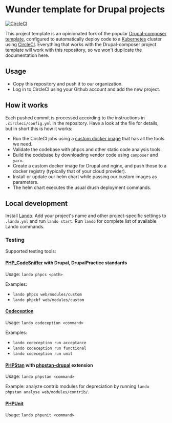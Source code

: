 # Wunder template for Drupal projects

[![CircleCI](https://circleci.com/gh/wunderio/drupal-project/tree/master.svg?style=svg)](https://circleci.com/gh/wunderio/drupal-project/tree/master)

This project template is an opinionated fork of the popular [Drupal-composer template](https://github.com/drupal-composer/drupal-project), configured to automatically deploy code to a [Kubernetes](https://kubernetes.io/) cluster using [CircleCI](https://circleci.com/). Everything that works with the Drupal-composer project template will work with this repository, so we won't duplicate the documentation here.

## Usage

- Copy this repository and push it to our organization.
- Log in to CircleCI using your Github account and add the new project.

## How it works

Each pushed commit is processed according to the instructions in `.circleci/config.yml` in the repository.
Have a look at the file for details, but in short this is how it works:

- Run the CircleCI jobs using a [custom docker image](https://github.com/wunderio/circleci-builder) that has all the tools we need.  
- Validate the codebase with phpcs and other static code analysis tools.
- Build the codebase by downloading vendor code using `composer` and `yarn`.
- Create a custom docker image for Drupal and nginx, and push those to a docker registry (typically that of your cloud provider).
- Install or update our helm chart while passing our custom images as parameters.
- The helm chart executes the usual drush deployment commands.

## Local development

Install [Lando](https://docs.devwithlando.io/). Add your project's name and other project-specific settings to `.lando.yml` and run `lando start`. Run `lando` for complete list of available Lando commands.

### Testing

Supported testing tools:

#### [PHP_CodeSniffer](https://github.com/squizlabs/PHP_CodeSniffer) with Drupal, DrupalPractice standards

Usage: `lando phpcs <path>`

Examples:

- `lando phpcs web/modules/custom`
- `lando phpcbf web/modules/custom`

#### [Codeception](https://github.com/Codeception/Codeception)

Usage: `lando codeception <command>`

Examples:

- `lando codeception run acceptance`
- `lando codeception run functional`
- `lando codeception run unit`

#### [PHPStan](https://github.com/phpstan/phpstan) with [phpstan-drupal](https://github.com/mglaman/phpstan-drupal) extension

Usage: `lando phpstan <command>`

Example: analyze contrib modules for depreciation by running `lando phpstan analyse web/modules/contrib/`.

#### [PHPUnit](https://github.com/sebastianbergmann/phpunit/)

Usage: `lando phpunit <command>`
